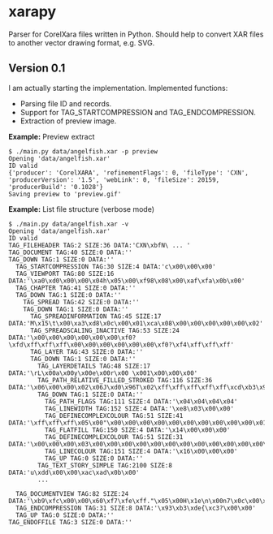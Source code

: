 # xarapy
Parser for CorelXara files written in Python.
Should help to convert XAR files to another vector drawing format, e.g. SVG.

## Version 0.1
I am actually starting the implementation. Implemented functions:

* Parsing file ID and records.
* Support for TAG_STARTCOMPRESSION and TAG_ENDCOMPRESSION.
* Extraction of preview image.

**Example:** Preview extract

    $ ./main.py data/angelfish.xar -p preview
    Opening 'data/angelfish.xar'
    ID valid
    {'producer': 'CorelXARA', 'refinementFlags': 0, 'fileType': 'CXN', 'producerVersion': '1.5', 'webLink': 0, 'fileSize': 20159, 'producerBuild': '0.1028'}
    Saving preview to 'preview.gif'

**Example:** List file structure (verbose mode)

    $ ./main.py data/angelfish.xar -v
    Opening 'data/angelfish.xar'
    ID valid
    TAG_FILEHEADER TAG:2 SIZE:36 DATA:'CXN\xbfN\ ... '
    TAG_DOCUMENT TAG:40 SIZE:0 DATA:''
    TAG_DOWN TAG:1 SIZE:0 DATA:''
      TAG_STARTCOMPRESSION TAG:30 SIZE:4 DATA:'c\x00\x00\x00'
      TAG_VIEWPORT TAG:80 SIZE:16 DATA:'\xa0\xd0\x00\x00\x04h\x05\x00\xf98\x08\x00\xaf\xfa\x0b\x00'
      TAG_CHAPTER TAG:41 SIZE:0 DATA:''
      TAG_DOWN TAG:1 SIZE:0 DATA:''
        TAG_SPREAD TAG:42 SIZE:0 DATA:''
        TAG_DOWN TAG:1 SIZE:0 DATA:''
          TAG_SPREADINFORMATION TAG:45 SIZE:17 DATA:'M\x15\t\x00\xa3\xd8\x0c\x00\x01\xca\x08\x00\x00\x00\x00\x00\x02'
          TAG_SPREADSCALING_INACTIVE TAG:53 SIZE:24 DATA:'\x00\x00\x00\x00\x00\x00\xf0?\xfd\xff\xff\xff\x00\x00\x00\x00\x00\x00\xf0?\xf4\xff\xff\xff'
          TAG_LAYER TAG:43 SIZE:0 DATA:''
          TAG_DOWN TAG:1 SIZE:0 DATA:''
            TAG_LAYERDETAILS TAG:48 SIZE:17 DATA:'\rL\x00a\x00y\x00e\x00r\x00 \x001\x00\x00\x00'
            TAG_PATH_RELATIVE_FILLED_STROKED TAG:116 SIZE:36 DATA:'\x06\x00\x00\x02\x06J\xd0\x96T\x02\xff\xff\xff\xff\xff\xcd\xb3\x96\x02\x00\x00\x00\x00\x892@\xc1\x03\xff\xff\xff\xffw\xff\r\xa9'
            TAG_DOWN TAG:1 SIZE:0 DATA:''
              TAG_PATH_FLAGS TAG:111 SIZE:4 DATA:'\x04\x04\x04\x04'
              TAG_LINEWIDTH TAG:152 SIZE:4 DATA:'\xe8\x03\x00\x00'
              TAG_DEFINECOMPLEXCOLOUR TAG:51 SIZE:41 DATA:'\xff\xff\xff\x05\x00"\x00\x00\x00\x00\x00\x00\x00\x00\x00\x00\x01\x00\x00\x00\x00\x00\x00\x00\x00\x00\x00\x00\x00W\x00h\x00i\x00t\x00e\x00\x00\x00'
              TAG_FLATFILL TAG:150 SIZE:4 DATA:'\x14\x00\x00\x00'
              TAG_DEFINECOMPLEXCOLOUR TAG:51 SIZE:31 DATA:'\x00\x00\x00\x03\x00\x00\x00\x00\x00\x00\x00\x00\x00\x00\x00\x00\x00\x00\x00\x00\x00\x00\x00\x00\x00\x00\x00\x00\x01\x00\x00'
              TAG_LINECOLOUR TAG:151 SIZE:4 DATA:'\x16\x00\x00\x00'
              TAG_UP TAG:0 SIZE:0 DATA:''
            TAG_TEXT_STORY_SIMPLE TAG:2100 SIZE:8 DATA:'u\xdd\x00\x00\xac\xad\x0b\x00'
            ...

      TAG_DOCUMENTVIEW TAG:82 SIZE:24 DATA:'\xb9\xfc\x00\x00\x60\xf7\xfe\xff."\x05\x00H\x1e\n\x00n7\x0c\x00\x01\x0c\x01\x00'
      TAG_ENDCOMPRESSION TAG:31 SIZE:8 DATA:'\x93\xb3\xde{\xc3?\x00\x00'
      TAG_UP TAG:0 SIZE:0 DATA:''
    TAG_ENDOFFILE TAG:3 SIZE:0 DATA:''
